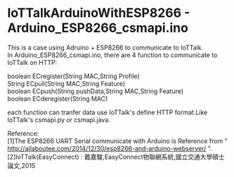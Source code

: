 # IoTTalkArduinoWithESP8266 - Arduino_ESP8266_csmapi.ino

This is a case using Adruino + ESP8266 to communicate to IoTTalk.<BR>
In  Arduino_ESP8266_csmapi.ino, there are 4 function to communicate to IoTTalk on HTTP:<BR>

boolean ECregister(String MAC,String Profile)<BR>
String ECpull(String MAC,String Feature)<BR>
boolean ECpush(String pushData,String MAC,String Feature)<BR>
boolean ECderegister(String MAC)<BR>

each function can tranfer data use IoTTalk's define HTTP format.Like IoTTalk's csmapi.py or csmapi.java.<BR>



Reference:<BR>
[1]The ESP8266 UART Serial communicate with Arduino is Reference from " http://allaboutee.com/2014/12/30/esp8266-and-arduino-webserver/ ".<BR>
[2]IoTTalk(EasyConnect) : 戴嘉駿,EasyConnect物聯網系統,國立交通大學碩士論文,2015<BR>
